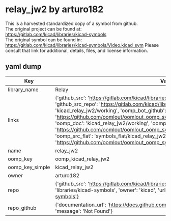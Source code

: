 # relay_jw2 by arturo182  
This is a harvested standardized copy of a symbol from github.  
The original project can be found at:  
https://gitlab.com/kicad/libraries/kicad-symbols  
The original symbol can be found in:
https://gitlab.com/kicad/libraries/kicad-symbols/Video.kicad_sym
Please consult that link for additional, details, files, and license information.  
## yaml dump  
| Key | Value |  
| --- | --- |  
| library_name | Relay |  
| links | {'github_src': 'https://gitlab.com/kicad/libraries/kicad-symbols/Video.kicad_sym', 'github_src_repo': 'https://gitlab.com/kicad/libraries/kicad-symbols', 'oomp_bot': 'kicad_relay_jw2/working', 'oomp_bot_github': 'https://github.com/oomlout/oomlout_oomp_symbol_bot/tree/main/kicad_relay_jw2/working', 'oomp_doc': 'kicad_relay_jw2/working', 'oomp_doc_github': 'https://github.com/oomlout/oomlout_oomp_symbol_doc/tree/main/kicad_relay_jw2/working', 'oomp_src_flat': 'symbols_flat/kicad_relay_jw2/working', 'oomp_src_flat_github': 'https://github.com/oomlout/oomlout_oomp_symbol_src/tree/main/kicad_relay_jw2/working'} |  
| name | relay_jw2 |  
| oomp_key | oomp_kicad_relay_jw2 |  
| oomp_key_simple | kicad_relay_jw2 |  
| owner | arturo182 |  
| repo | {'github_src': 'https://gitlab.com/kicad/libraries/kicad-symbols/Video.kicad_sym', 'name': 'libraries/kicad-symbols', 'owner': 'kicad', 'url': 'https://gitlab.com/kicad/libraries/kicad-symbols'} |  
| repo_github | {'documentation_url': 'https://docs.github.com/rest/repos/repos#get-a-repository', 'message': 'Not Found'} |  

